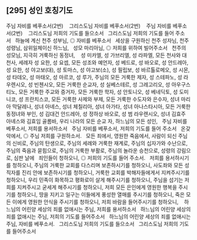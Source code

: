 ## [295] 성인 호칭기도

주님 자비를 베푸소서(2번)   
그리스도님 자비를 베푸소서(2번)   
주님 자비를 베푸소서(2번)   
그리스도님 저희의 기도를 들으소서  
그리스도님 저희의 기도를 들어 주소서  
하늘에 계신 천주 성부님, ◎ 자비를 베푸소서  
    세상을 구원하신 천주 성자님, 천주 성령님, 삼위일체이신 하느님,  
성모 마리아님, ◎ 저희를 위하여 빌어주소서  
    천주의 성모님, 지극히 거룩하신 동정녀,   
    성 미카엘, 성 가브리엘, 성 라파엘, 모든 천사와 대천사, 세례자 성 요한, 성 요셉, 모든 성조와 예언자, 성 베드로, 성 바오로, 성 안드레아, 성 요한, 성 야고보(대), 성 토마스, 성 야고보(소), 성 필립보, 성 바르톨로메오, 성 시몬, 성 타데오, 성 마태오, 성 마르코, 성 루가, 주님의 모든 거룩한 제자, 성 스테파노, 성 라우렌시오, 성 빈첸시오, 모든 거룩한 순교자, 성 실베스테르, 성 그레고리오, 성 아우구스티노, 모든 거룩한 주교와 증거자, 모든 거룩한 학자, 성 안토니오, 성 베네딕토, 성 도미니코, 성 프란치스코, 모든 거룩한 사제와 부제, 모든 거룩한 수도자와 은수자, 성녀 마리아 막달레나, 성녀 아녜스, 성녀 체칠리아, 성녀 아가타, 성녀 아나스타시아, 모든 거룩한 동정녀와 부인, 성 김대건 안드레아, 성 정하상 바오로, 성 범 라우렌시오, 성녀 김효주 아녜스와 김효임 골롬바, 우리 나라의 모든 순교 자, 하느님의 모든 성인,  
주님 자비를 베푸소서, 저희를 용서하소서  
주님 자비를 베푸소서, 저희의 기도를 들어 주소서  
온갖 악에서, ◎ 주님 저희를 구원하소서.  
    모든 죄에서, 영원한 죽음에서, 사람이 되신 주님의 신비로, 주님의 탄생으로, 주님의 세례와 거룩한 재계로, 주님의 십자가와 수난으로, 주님의 죽음과 묻힘으로, 주님의 거룩한 부활로, 주님의 놀라운 승천으로, 성령의 강림으로, 심판 날에  
죄인들이 청하오니, ◎ 저희의 기도를 들어 주소서.  
    저희를 용서하시기를 청하오니, 주님의 거룩한 교회를 다스리며 보존하시기를 청하오니, 사도좌와 모든 성직자를 진리 안에 보존하시기를 청하오니, 거룩한 교회를 박해자들에게서 지켜주시기를 청하오니, 우리 민족이 화목하고 평화로이 살게 해주시기를 청하오니, 주님을 섬기는 저희를 지켜주시고 굳세게 해주시기를 청하오니, 저희 모든 은인에게 영원한 행복을 주시기를 청하오니, 땅을 지키고 일구는 이들에게 풍성한 열매를 주시기를 청하오니, 죽은 모든 이에게 영원한 안식을 주시기를 청하오니, 저희 바람을 들어주시기를 청하오니,   
하느님의 어린양 세상의 죄를 없애시는 주님, 저희를 용서하소서  
하느님의 어린양 세상의 죄를 없애시는 주님, 저희의 기도를 들어주소서  
하느님의 어린양 세상의 죄를 없애시는 주님, 자비를 베푸소서.  
그리스도님 저희의 기도를 들으소서  
그리스도님 저희의 기도를 들어주소서
